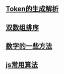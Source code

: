 <!--
 * @Author: liuzuwu zuwu.liu@cnydsimtek.com
 * @Date: 2023-05-22 14:17:46
 * @LastEditors: liuzuwu zuwu.liu@cnydsimtek.com
 * @LastEditTime: 2023-05-24 14:39:46
 * @FilePath: \experience\README.md
 * @Description: 这是默认设置,请设置`customMade`, 打开koroFileHeader查看配置 进行设置: https://github.com/OBKoro1/koro1FileHeader/wiki/%E9%85%8D%E7%BD%AE
-->
## [Token的生成解析](./jsrsasign使用.md)  
## [双数组排序](./%E5%8F%8C%E6%95%B0%E7%BB%84%E6%8E%92%E5%BA%8F.md)
## [数字的一些方法](./%E6%95%B0%E5%AD%97%E7%9A%84%E4%B8%80%E4%BA%9B%E6%96%B9%E6%B3%95.md)

## [js常用算法](./js%E5%B8%B8%E7%94%A8%E7%AE%97%E6%B3%95.md)
